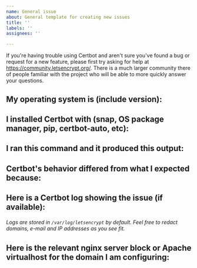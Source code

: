 ```yaml
---
name: General issue
about: General template for creating new issues
title: ''
labels: ''
assignees: ''

---
```


If you're having trouble using Certbot and aren't sure you've found a bug or
request for a new feature, please first try asking for help at
https://community.letsencrypt.org/. There is a much larger community there of
people familiar with the project who will be able to more quickly answer your
questions.

## My operating system is (include version):


## I installed Certbot with (snap, OS package manager, pip, certbot-auto, etc):


## I ran this command and it produced this output:


## Certbot's behavior differed from what I expected because:


## Here is a Certbot log showing the issue (if available):
###### Logs are stored in `/var/log/letsencrypt` by default. Feel free to redact domains, e-mail and IP addresses as you see fit.

## Here is the relevant nginx server block or Apache virtualhost for the domain I am configuring:

